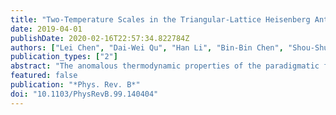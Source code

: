 ```yaml
---
title: "Two-Temperature Scales in the Triangular-Lattice Heisenberg Antiferromagnet"
date: 2019-04-01
publishDate: 2020-02-16T22:57:34.822784Z
authors: ["Lei Chen", "Dai-Wei Qu", "Han Li", "Bin-Bin Chen", "Shou-Shu Gong", "Jan von Delft", "Andreas Weichselbaum", "Wei Li"]
publication_types: ["2"]
abstract: "The anomalous thermodynamic properties of the paradigmatic frustrated spin-1/2 triangular-lattice Heisenberg antiferromagnet (TLH) has remained an open topic of research over decades, both experimentally and theoretically. Here, we further the theoretical understanding based on the recently developed, powerful exponential tensor renormalization group method on cylinders and stripes in a quasi-one-dimensional (1D) setup, as well as a tensor product operator approach directly in 2D. The observed thermal properties of the TLH are in excellent agreement with two recent experimental measurements on the virtually ideal TLH material Ba8CoNb6O24. Remarkably, our numerical simulations reveal two crossover temperature scales, at Tl/J$∼$0.20 and Th/J$∼$0.55, with J the Heisenberg exchange coupling, which are also confirmed by a more careful inspection of the experimental data. We propose that in the intermediate regime between the low-temperature scale Tl and the higher one Th, the ``rotonlike'' excitations are activated with a strong chiral component and a large contribution to thermal entropies. Bearing remarkable resemblance to the renowned roton thermodynamics in liquid helium, these gapped excitations suppress the incipient 120$∘$ order that emerges for temperatures below Tl."
featured: false
publication: "*Phys. Rev. B*"
doi: "10.1103/PhysRevB.99.140404"
---
```


